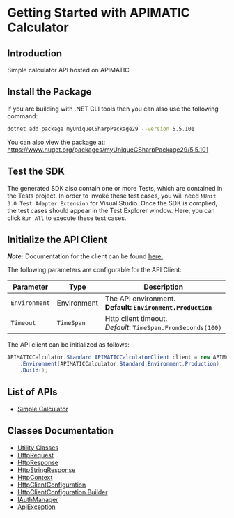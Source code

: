 
# Getting Started with APIMATIC Calculator

## Introduction

Simple calculator API hosted on APIMATIC

## Install the Package

If you are building with .NET CLI tools then you can also use the following command:

```bash
dotnet add package myUniqueCSharpPackage29 --version 5.5.101
```

You can also view the package at:
https://www.nuget.org/packages/myUniqueCSharpPackage29/5.5.101

## Test the SDK

The generated SDK also contain one or more Tests, which are contained in the Tests project. In order to invoke these test cases, you will need `NUnit 3.0 Test Adapter Extension` for Visual Studio. Once the SDK is complied, the test cases should appear in the Test Explorer window. Here, you can click `Run All` to execute these test cases.

## Initialize the API Client

**_Note:_** Documentation for the client can be found [here.](https://github.com/git-fudge/cSharpSourceCode/blob/5.5.101/doc/client.md)

The following parameters are configurable for the API Client:

| Parameter | Type | Description |
|  --- | --- | --- |
| `Environment` | Environment | The API environment. <br> **Default: `Environment.Production`** |
| `Timeout` | `TimeSpan` | Http client timeout.<br>*Default*: `TimeSpan.FromSeconds(100)` |

The API client can be initialized as follows:

```csharp
APIMATICCalculator.Standard.APIMATICCalculatorClient client = new APIMATICCalculator.Standard.APIMATICCalculatorClient.Builder()
    .Environment(APIMATICCalculator.Standard.Environment.Production)
    .Build();
```

## List of APIs

* [Simple Calculator](https://github.com/git-fudge/cSharpSourceCode/blob/5.5.101/doc/controllers/simple-calculator.md)

## Classes Documentation

* [Utility Classes](https://github.com/git-fudge/cSharpSourceCode/blob/5.5.101/doc/utility-classes.md)
* [HttpRequest](https://github.com/git-fudge/cSharpSourceCode/blob/5.5.101/doc/http-request.md)
* [HttpResponse](https://github.com/git-fudge/cSharpSourceCode/blob/5.5.101/doc/http-response.md)
* [HttpStringResponse](https://github.com/git-fudge/cSharpSourceCode/blob/5.5.101/doc/http-string-response.md)
* [HttpContext](https://github.com/git-fudge/cSharpSourceCode/blob/5.5.101/doc/http-context.md)
* [HttpClientConfiguration](https://github.com/git-fudge/cSharpSourceCode/blob/5.5.101/doc/http-client-configuration.md)
* [HttpClientConfiguration Builder](https://github.com/git-fudge/cSharpSourceCode/blob/5.5.101/doc/http-client-configuration-builder.md)
* [IAuthManager](https://github.com/git-fudge/cSharpSourceCode/blob/5.5.101/doc/i-auth-manager.md)
* [ApiException](https://github.com/git-fudge/cSharpSourceCode/blob/5.5.101/doc/api-exception.md)

